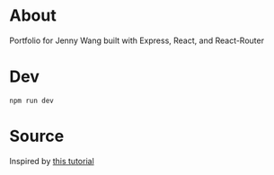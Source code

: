 # About
Portfolio for Jenny Wang built with Express, React, and React-Router

# Dev
`npm run dev`

# Source
Inspired by [this tutorial](https://dev.to/nburgess/creating-a-react-app-with-react-router-and-an-express-backend-33l3)
